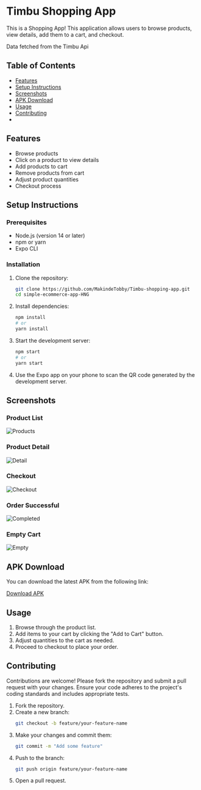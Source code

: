# Timbu Shopping App

This is a Shopping App! This application allows users to browse products, view details, add them to a cart, and checkout.

Data fetched from the Timbu Api

## Table of Contents

- [Features](#features)
- [Setup Instructions](#setup-instructions)
- [Screenshots](#screenshots)
- [APK Download](#apk-download)
- [Usage](#usage)
- [Contributing](#contributing)
-

## Features

- Browse products
- Click on a product to view details
- Add products to cart
- Remove products from cart
- Adjust product quantities
- Checkout process

## Setup Instructions

### Prerequisites

- Node.js (version 14 or later)
- npm or yarn
- Expo CLI

### Installation

1. Clone the repository:

   ```sh
   git clone https://github.com/MakindeTobby/Timbu-shopping-app.git
   cd simple-ecommerce-app-HNG
   ```

2. Install dependencies:

   ```sh
   npm install
   # or
   yarn install
   ```

3. Start the development server:

   ```sh
   npm start
   # or
   yarn start
   ```

4. Use the Expo app on your phone to scan the QR code generated by the development server.

## Screenshots

### Product List

![Products](./assets/screenshot/product.png)

### Product Detail

![Detail](./assets/screenshot/detailPage.png)

### Checkout

![Checkout](./assets/screenshot/cart.png)

### Order Successful

![Completed](./assets/screenshot/checkout.png)

### Empty Cart

![Empty](./assets/screenshot/empty.png)

## APK Download

You can download the latest APK from the following link:

[Download APK](https://expo.dev/artifacts/eas/gSFuss3Hz91dSXH1UQ2WNd.apk)

## Usage

1. Browse through the product list.
2. Add items to your cart by clicking the "Add to Cart" button.
3. Adjust quantities to the cart as needed.
4. Proceed to checkout to place your order.

## Contributing

Contributions are welcome! Please fork the repository and submit a pull request with your changes. Ensure your code adheres to the project's coding standards and includes appropriate tests.

1. Fork the repository.
2. Create a new branch:
   ```sh
   git checkout -b feature/your-feature-name
   ```
3. Make your changes and commit them:
   ```sh
   git commit -m "Add some feature"
   ```
4. Push to the branch:
   ```sh
   git push origin feature/your-feature-name
   ```
5. Open a pull request.
